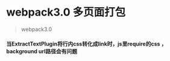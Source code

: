# webpack3.0 多页面打包
> webpack3.0
#### 当ExtractTextPlugin将行内css转化成link时，js里require的css ，background url路径会有问题
